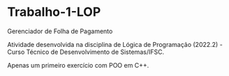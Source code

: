 # Trabalho-1-LOP

Gerenciador de Folha de Pagamento

Atividade desenvolvida na disciplina de Lógica de Programação (2022.2) - Curso Técnico de Desenvolvimento de Sistemas/IFSC.

Apenas um primeiro exercício com POO em C++.
